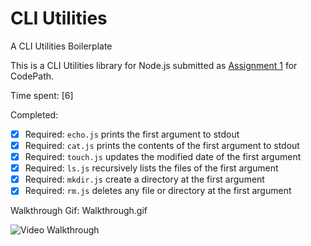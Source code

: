 # CLI Utilities

A CLI Utilities Boilerplate

This is a CLI Utilities library for Node.js submitted as [Assignment 1](http://courses.codepath.com/courses/nodejs_fast_track/unit/1#!assignment) for CodePath.

Time spent: [6]

Completed:

* [X] Required: `echo.js` prints the first argument to stdout
* [X] Required: `cat.js` prints the contents of the first argument to stdout
* [X] Required: `touch.js` updates the modified date of the first argument
* [X] Required: `ls.js` recursively lists the files of the first argument
* [X] Required: `mkdir.js` create a directory at the first argument
* [X] Required: `rm.js` deletes any file or directory at the first argument 

Walkthrough Gif: Walkthrough.gif

![Video Walkthrough](http://i.imgur.com/PSrDpOY.gif)